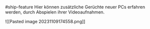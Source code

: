 #ship-feature 
Hier können zusätzliche Gerüchte neuer PCs erfahren werden, durch Abspielen ihrer Videoaufnahmen.

![[Pasted image 20231109174558.png]]